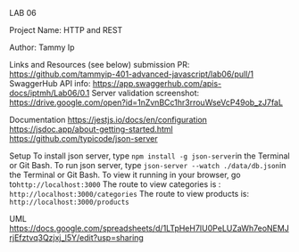 LAB 06

Project Name: HTTP and REST

Author: Tammy Ip

Links and Resources (see below)
submission PR: https://github.com/tammyip-401-advanced-javascript/lab06/pull/1
SwaggerHub API info: https://app.swaggerhub.com/apis-docs/iptmh/Lab06/0.1
Server validation screenshot: https://drive.google.com/open?id=1nZvnBCc1hr3rrouWseVcP49ob_zJ7faL

Documentation
https://jestjs.io/docs/en/configuration
https://jsdoc.app/about-getting-started.html
https://github.com/typicode/json-server


Setup
To install json server, type `npm install -g json-server`in the Terminal or Git Bash.
To run json server, type `json-server --watch ./data/db.json`in the Terminal or Git Bash.
To view it running in your browser, go to`http://localhost:3000`
The route to view categories is : `http://localhost:3000/categories`
The route to view products is: `http://localhost:3000/products`


UML
https://docs.google.com/spreadsheets/d/1LTpHeH7IU0PeLUZaWh7eoNEMJrjEfztvq3Qzjxj_l5Y/edit?usp=sharing
